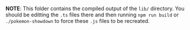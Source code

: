 **NOTE**: This folder contains the compiled output of the `lib/` directory.
You should be editting the `.ts` files there and then running `npm run build` or
`./pokemon-showdown` to force these `.js` files to be recreated.
